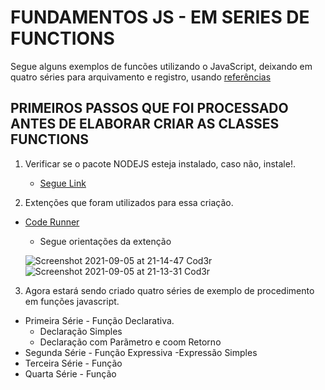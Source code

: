 # FUNDAMENTOS JS - EM SERIES DE FUNCTIONS
Segue alguns exemplos de funcões utilizando o JavaScript, deixando em quatro séries para arquivamento e registro, usando [referências](https://www.cod3r.com.br/courses/take/javascript-funcional-fundamentos/lessons/16323810-explicacoes-iniciais)

## PRIMEIROS PASSOS QUE FOI PROCESSADO ANTES DE ELABORAR CRIAR AS CLASSES FUNCTIONS

1. Verificar se o pacote NODEJS esteja instalado, caso não, instale!.

    - [Segue Link](https://nodejs.org/en/)

2. Extenções que foram utilizados para essa criação.

  - [Code Runner](https://marketplace.visualstudio.com/items?itemName=formulahendry.code-runner)

    - Segue orientações da extenção
     
     ![Screenshot 2021-09-05 at 21-14-47 Cod3r](https://user-images.githubusercontent.com/52793184/132145348-2b187bd1-823e-4964-a7cc-02e88b5f776c.png)
     ![Screenshot 2021-09-05 at 21-13-31 Cod3r](https://user-images.githubusercontent.com/52793184/132145317-b5ccedb9-2448-47c5-bdc0-1334d2854b3b.png)

3. Agora estará sendo criado quatro séries de exemplo de procedimento em funções javascript.

  - Primeira Série - Função Declarativa.
    - Declaração Simples
    - Declaração com Parãmetro e coom Retorno
  - Segunda Série - Função Expressiva
    -Expressão Simples     
  - Terceira Série - Função
  - Quarta Série - Função
